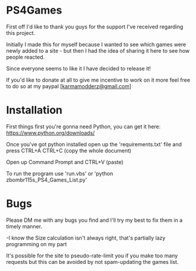 # PS4Games

First off I'd like to thank you guys for the support I've received regarding this project.

Initially I made this for myself because I wanted to see which games were newly added to a site - but then I had the idea of sharing it here to see how people reacted.

Since everyone seems to like it I have decided to release it!

If you'd like to donate at all to give me incentive to work on it more feel free to do so at my paypal
[karmamodderz@gmail.com]

# Installation

First things first you're gonna need Python, you can get it here: https://www.python.org/downloads/

Once you've got python installed open up the 'requirements.txt' file and press CTRL+A CTRL+C (copy the whole document)

Open up Command Prompt and CTRL+V (paste)

To run the program use 'run.vbs' or 'python zbombr115s_PS4_Games_List.py'

# Bugs

Please DM me with any bugs you find and I'll try my best to fix them in a timely manner.

-I know the Size calculation isn't always right, that's partially lazy programming on my part

It's possible for the site to pseudo-rate-limit you if you make too many requests but this can be avoided by not spam-updating the games list.
